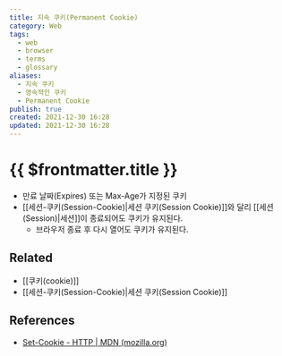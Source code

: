 ```yaml
---
title: 지속 쿠키(Permanent Cookie)
category: Web
tags:
  - web
  - browser
  - terms
  - glossary
aliases:
  - 지속 쿠키
  - 영속적인 쿠키
  - Permanent Cookie
publish: true
created: 2021-12-30 16:28
updated: 2021-12-30 16:28
---
```


# {{ $frontmatter.title }}

- 만료 날짜(Expires) 또는 Max-Age가 지정된 쿠키
- [[세션-쿠키(Session-Cookie)|세션 쿠키(Session Cookie)]]와 달리 [[세션(Session)|세션]]이 종료되어도 쿠키가 유지된다.
  - 브라우저 종료 후 다시 열어도 쿠키가 유지된다.

## Related

- [[쿠키(cookie)]]
- [[세션-쿠키(Session-Cookie)|세션 쿠키(Session Cookie)]]

## References

- [Set-Cookie - HTTP | MDN (mozilla.org)](https://developer.mozilla.org/ko/docs/Web/HTTP/Headers/Set-Cookie#%EB%94%94%EB%A0%89%ED%8B%B0%EB%B8%8C)
